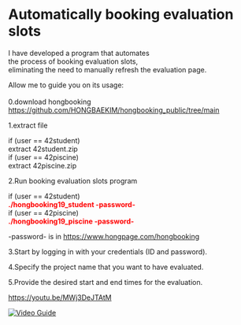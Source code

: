 # Automatically booking evaluation slots  
  
I have developed a program that automates  
the process of booking evaluation slots,  
eliminating the need to manually refresh the evaluation page.  
  
Allow me to guide you on its usage:  
<br>
0.download hongbooking <br>
https://github.com/HONGBAEKIM/hongbooking_public/tree/main <br>

1.extract file <br>

if (user == 42student) <br>
&#9;extract 42student.zip <br>
if (user == 42piscine) <br>
&#9;extract 42piscine.zip <br>
 
2.Run booking evaluation slots program  <br>

if (user == 42student)  
&#9;<span style="color:red; font-weight:bold;">./hongbooking19_student -password-</span>  
if (user == 42piscine)  
&#9;<span style="color:red; font-weight:bold;">./hongbooking19_piscine -password-</span>  
  
-password- is in https://www.hongpage.com/hongbooking <br>

3.Start by logging in with your credentials (ID and password). <br>

4.Specify the project name that you want to have evaluated. <br>

5.Provide the desired start and end times for the evaluation. <br>



https://youtu.be/MWj3DeJTAtM  

[![Video Guide](https://img.youtube.com/vi/MWj3DeJTAtM/0.jpg)](https://www.youtube.com/watch?v=MWj3DeJTAtM)  
  


